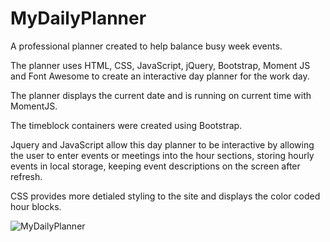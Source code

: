 # MyDailyPlanner
A professional planner created to help balance busy week events.

The planner uses HTML, CSS, JavaScript, jQuery, Bootstrap, Moment JS and Font Awesome to create an interactive day planner for the work day.

The planner displays the current date and is running on current time with MomentJS.

The timeblock containers were created using Bootstrap.

Jquery and JavaScript allow this day planner to be interactive by allowing the user to enter events or meetings into the hour sections, storing hourly events in local storage, keeping event descriptions on the screen after refresh.

CSS provides more detialed styling to the site and displays the color coded hour blocks.

![MyDailyPlanner](https://user-images.githubusercontent.com/97707793/160468807-abae3a0c-7fb3-4c3a-afd9-716cc26f096f.jpg)
